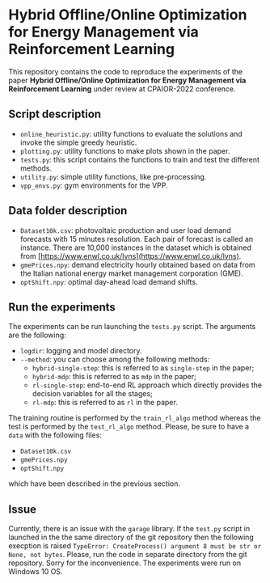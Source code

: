 # Hybrid Offline/Online Optimization for Energy Management via Reinforcement Learning

 
This repository contains the code to reproduce the experiments of the paper **Hybrid Offline/Online Optimization for Energy
Management via Reinforcement Learning** under review at CPAIOR-2022 conference.

## Script description
* `online_heuristic.py`: utility functions to evaluate the solutions and invoke the simple
                         greedy heuristic.
* `plotting.py`: utility functions to make plots shown in the paper.
* `tests.py`: this script contains the functions to train and test the different methods.
* `utility.py`: simple utility functions, like pre-processing.
* `vpp_envs.py`: gym environments for the VPP.

## Data folder description
* `Dataset10k.csv`: photovoltaic production and user load demand forecasts with 15 minutes
                    resolution. Each pair of forecast is called an instance. There are 
                    10,000 instances in the dataset which is obtained from 
                    [https://www.enwl.co.uk/lvns](https://www.enwl.co.uk/lvns).
* `gmePrices.npy`:  demand electricity hourly obtained based on data from the Italian national energy 
                    market management corporation (GME).
* `optShift.npy`: optimal day-ahead load demand shifts.

## Run the experiments
The experiments can be run launching the `tests.py` script. The arguments are the following:
* `logdir`: logging and model directory.
* `--method`: you can choose among the following methods:
  * `hybrid-single-step`: this is referred to as `single-step` in the paper;
  * `hybrid-mdp`: this is referred to as `mdp` in the paper;
  * `rl-single-step`: end-to-end RL approach which directly provides the decision variables for 
                      all the stages;
  * `rl-mdp`: this is referred to as `rl` in the paper.
  
The training routine is performed by the `train_rl_algo` method whereas the test is performed by
the `test_rl_algo` method. Please, be sure to have a `data` with the following files:
* `Dataset10k.csv`
* `gmePrices.npy`
* `optShift.npy`

which have been described in the previous section.

## Issue
Currently, there is an issue with the `garage` library. If the `test.py` script in launched in the 
the same directory of the git repository then the following execption is raised
`TypeError: CreateProcess() argument 8 must be str or None, not bytes`.
Please, run the code in separate directory from the git repository. Sorry for the inconvenience.
The experiments were run on Windows 10 OS.
            

